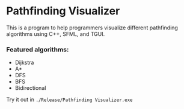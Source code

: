 # Pathfinding Visualizer
This is a program to help programmers visualize different pathfinding algorithms using C++, SFML, and TGUI.

### Featured algorithms:

- Dijkstra
- A*
- DFS
- BFS
- Bidirectional

Try it out in `./Release/Pathfinding Visualizer.exe`
